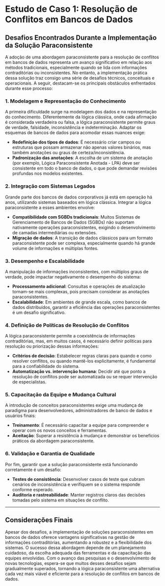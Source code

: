 
# Estudo de Caso 1: Resolução de Conflitos em Bancos de Dados

## Desafios Encontrados Durante a Implementação da Solução Paraconsistente

A adoção de uma abordagem paraconsistente para a resolução de conflitos em bancos de dados representa um avanço significativo em relação aos métodos tradicionais, especialmente quando se lida com informações contraditórias ou inconsistentes. No entanto, a implementação prática dessa solução traz consigo uma série de desafios técnicos, conceituais e operacionais. A seguir, destacam-se os principais obstáculos enfrentados durante esse processo:

### 1. **Modelagem e Representação do Conhecimento**

A primeira dificuldade surge na modelagem dos dados e na representação do conhecimento. Diferentemente da lógica clássica, onde cada afirmação é considerada verdadeira ou falsa, a lógica paraconsistente permite graus de verdade, falsidade, inconsistência e indeterminação. Adaptar os esquemas de bancos de dados para acomodar essas nuances exige:

- **Redefinição dos tipos de dados**: É necessário criar campos ou estruturas que possam armazenar não apenas valores binários, mas também anotações ou graus de certeza/inconsistência.
- **Padronização das anotações**: A escolha de um sistema de anotação (por exemplo, Lógica Paraconsistente Anotada - LPA) deve ser consistente em todo o banco de dados, o que pode demandar revisões profundas nos modelos existentes.

### 2. **Integração com Sistemas Legados**

Grande parte dos bancos de dados corporativos já está em operação há anos, utilizando sistemas baseados em lógica clássica. Integrar a lógica paraconsistente a esses ambientes envolve:

- **Compatibilidade com SGBDs tradicionais**: Muitos Sistemas de Gerenciamento de Bancos de Dados (SGBDs) não suportam nativamente operações paraconsistentes, exigindo o desenvolvimento de camadas intermediárias ou extensões.
- **Migração de dados**: A transição de dados clássicos para um formato paraconsistente pode ser complexa, especialmente quando há grande volume de informações e múltiplas fontes.

### 3. **Desempenho e Escalabilidade**

A manipulação de informações inconsistentes, com múltiplos graus de verdade, pode impactar negativamente o desempenho do sistema:

- **Processamento adicional**: Consultas e operações de atualização tornam-se mais complexas, pois precisam considerar as anotações paraconsistentes.
- **Escalabilidade**: Em ambientes de grande escala, como bancos de dados distribuídos, garantir a eficiência das operações paraconsistentes é um desafio significativo.

### 4. **Definição de Políticas de Resolução de Conflitos**

A lógica paraconsistente permite a coexistência de informações contraditórias, mas, em muitos casos, é necessário definir políticas para resolução ou priorização dessas informações:

- **Critérios de decisão**: Estabelecer regras claras para quando e como resolver conflitos, ou quando mantê-los explicitamente, é fundamental para a confiabilidade do sistema.
- **Automatização vs. intervenção humana**: Decidir até que ponto a resolução de conflitos pode ser automatizada ou se requer intervenção de especialistas.

### 5. **Capacitação da Equipe e Mudança Cultural**

A introdução de conceitos paraconsistentes exige uma mudança de paradigma para desenvolvedores, administradores de banco de dados e usuários finais:

- **Treinamento**: É necessário capacitar a equipe para compreender e operar com os novos conceitos e ferramentas.
- **Aceitação**: Superar a resistência à mudança e demonstrar os benefícios práticos da abordagem paraconsistente.

### 6. **Validação e Garantia de Qualidade**

Por fim, garantir que a solução paraconsistente está funcionando corretamente é um desafio:

- **Testes de consistência**: Desenvolver casos de teste que cubram cenários de inconsistência e verifiquem se o sistema responde conforme esperado.
- **Auditoria e rastreabilidade**: Manter registros claros das decisões tomadas pelo sistema em situações de conflito.

___

## Considerações Finais

Apesar dos desafios, a implementação de soluções paraconsistentes em bancos de dados oferece vantagens significativas na gestão de informações contraditórias, aumentando a robustez e a flexibilidade dos sistemas. O sucesso dessa abordagem depende de um planejamento cuidadoso, da escolha adequada das ferramentas e da capacitação das equipes envolvidas. Com o avanço das pesquisas e o desenvolvimento de novas tecnologias, espera-se que muitos desses desafios sejam gradualmente superados, tornando a lógica paraconsistente uma alternativa cada vez mais viável e eficiente para a resolução de conflitos em bancos de dados.

